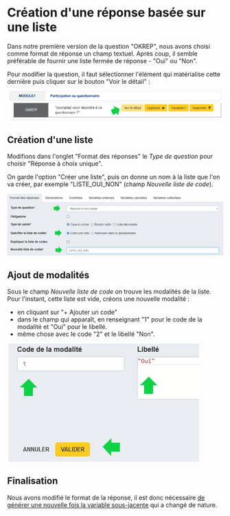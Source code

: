 # Création d'une réponse basée sur une liste

Dans notre première version de la question "OKREP", nous avons choisi comme format de réponse un champ textuel. Après coup, il semble préférable de fournir une liste fermée de réponse - "Oui" ou "Non".

Pour modifier la question, il faut sélectionner l'élément qui matérialise cette dernière puis cliquer sur le bouton "Voir le détail" :

![Modifier une question](../../img/pogues/modification-question-okrep.png)

## Création d'une liste

Modifions dans l'onglet "Format des réponses" le _Type de question_ pour choisir "Réponse à choix unique".

On garde l'option "Créer une liste", puis on donne un nom à la liste que l'on va créer, par exemple "LISTE_OUI_NON" (champ _Nouvelle liste de code_).

![Création liste](../../img/pogues/qcu-creation-liste.png)

## Ajout de modalités

Sous le champ _Nouvelle liste de code_ on trouve les modalités de la liste. Pour l'instant, cette liste est vide, créons une nouvelle modalité :

- en cliquant sur "+ Ajouter un code"
- dans le champ qui apparaît, en renseignant "1" pour le code de la modalité et "Oui" pour le libellé.
- même chose avec le code "2" et le libellé "Non".

![Création modalité](../../img/pogues/qcu-creation-modalite.png)

## Finalisation

Nous avons modifié le format de la réponse, il est donc nécessaire [de générer une nouvelle fois la variable sous-jacente](../2-creation-premiere-sequence/#creation-de-la-variable) qui a changé de nature.